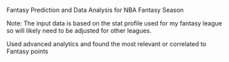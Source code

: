 Fantasy Prediction and Data Analysis for NBA Fantasy Season 

Note: The input data is based on the stat profile used for my fantasy league so will likely need to be adjusted for other leagues. 

Used advanced analytics and found the most relevant or correlated to Fantasy points
